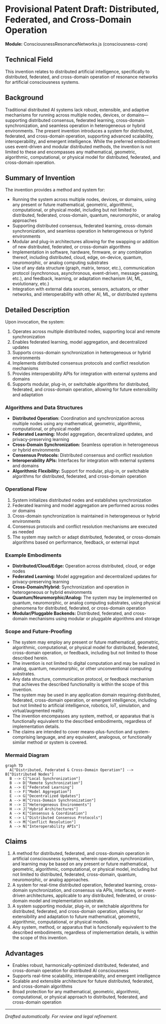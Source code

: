 # Provisional Patent Draft: Distributed, Federated, and Cross-Domain Operation

**Module:** ConsciousnessResonanceNetworks.js (consciousness-core)

## Technical Field
This invention relates to distributed artificial intelligence, specifically to distributed, federated, and cross-domain operation of resonance networks for artificial consciousness systems.

## Background
Traditional distributed AI systems lack robust, extensible, and adaptive mechanisms for running across multiple nodes, devices, or domains—supporting distributed consensus, federated learning, cross-domain synchronization, and seamless operation in heterogeneous or hybrid environments. The present invention introduces a system for distributed, federated, and cross-domain operation, supporting advanced scalability, interoperability, and emergent intelligence. While the preferred embodiment uses event-driven and modular distributed methods, the invention is not limited to these and encompasses any mathematical, geometric, algorithmic, computational, or physical model for distributed, federated, and cross-domain operation.

## Summary of Invention
The invention provides a method and system for:
- Running the system across multiple nodes, devices, or domains, using any present or future mathematical, geometric, algorithmic, computational, or physical model, including but not limited to distributed, federated, cross-domain, quantum, neuromorphic, or analog approaches
- Supporting distributed consensus, federated learning, cross-domain synchronization, and seamless operation in heterogeneous or hybrid environments
- Modular and plug-in architectures allowing for the swapping or addition of new distributed, federated, or cross-domain algorithms
- Implementation in software, hardware, firmware, or any combination thereof, including distributed, cloud, edge, on-device, quantum, neuromorphic, or analog computing substrates
- Use of any data structure (graph, matrix, tensor, etc.), communication protocol (synchronous, asynchronous, event-driven, message-passing, etc.), and feedback, learning, or adaptation mechanism (AI, ML, evolutionary, etc.)
- Integration with external data sources, sensors, actuators, or other networks, and interoperability with other AI, ML, or distributed systems

## Detailed Description
Upon invocation, the system:
1. Operates across multiple distributed nodes, supporting local and remote synchronization
2. Enables federated learning, model aggregation, and decentralized updates
3. Supports cross-domain synchronization in heterogeneous or hybrid environments
4. Implements distributed consensus protocols and conflict resolution mechanisms
5. Provides interoperability APIs for integration with external systems and domains
6. Supports modular, plug-in, or switchable algorithms for distributed, federated, and cross-domain operation, allowing for future extensibility and adaptation

### Algorithms and Data Structures
- **Distributed Operation:** Coordination and synchronization across multiple nodes using any mathematical, geometric, algorithmic, computational, or physical model
- **Federated Learning:** Model aggregation, decentralized updates, and privacy-preserving learning
- **Cross-Domain Synchronization:** Seamless operation in heterogeneous or hybrid environments
- **Consensus Protocols:** Distributed consensus and conflict resolution
- **Interoperability APIs:** Interfaces for integration with external systems and domains
- **Algorithmic Flexibility:** Support for modular, plug-in, or switchable algorithms for distributed, federated, and cross-domain operation

### Operational Flow
1. System initializes distributed nodes and establishes synchronization
2. Federated learning and model aggregation are performed across nodes or domains
3. Cross-domain synchronization is maintained in heterogeneous or hybrid environments
4. Consensus protocols and conflict resolution mechanisms are executed as needed
5. The system may switch or adapt distributed, federated, or cross-domain algorithms based on performance, feedback, or external input

### Example Embodiments
- **Distributed/Cloud/Edge:** Operation across distributed, cloud, or edge nodes
- **Federated Learning:** Model aggregation and decentralized updates for privacy-preserving learning
- **Cross-Domain/Hybrid:** Synchronization and operation in heterogeneous or hybrid environments
- **Quantum/Neuromorphic/Analog:** The system may be implemented on quantum, neuromorphic, or analog computing substrates, using physical phenomena for distributed, federated, or cross-domain operation
- **Modular/Pluggable Backends:** Distributed, federated, and cross-domain mechanisms using modular or pluggable algorithms and storage

### Scope and Future-Proofing
- The system may employ any present or future mathematical, geometric, algorithmic, computational, or physical model for distributed, federated, cross-domain operation, or feedback, including but not limited to those described herein.
- The invention is not limited to digital computation and may be realized in analog, quantum, neuromorphic, or other unconventional computing substrates.
- Any data structure, communication protocol, or feedback mechanism that achieves the described functionality is within the scope of this invention.
- The system may be used in any application domain requiring distributed, federated, cross-domain operation, or emergent intelligence, including but not limited to artificial intelligence, robotics, IoT, simulation, and virtual/augmented reality.
- The invention encompasses any system, method, or apparatus that is functionally equivalent to the described embodiments, regardless of implementation details.
- The claims are intended to cover means-plus-function and system-comprising language, and any equivalent, analogous, or functionally similar method or system is covered.

### Mermaid Diagram
```mermaid
graph TD
  A["Distributed, Federated & Cross-Domain Operation"] --> B["Distributed Nodes"]
  B --> C["Local Synchronization"]
  B --> D["Remote Synchronization"]
  A --> E["Federated Learning"]
  E --> F["Model Aggregation"]
  E --> G["Decentralized Updates"]
  A --> H["Cross-Domain Synchronization"]
  H --> I["Heterogeneous Environments"]
  H --> J["Hybrid Architectures"]
  A --> K["Consensus & Coordination"]
  K --> L["Distributed Consensus Protocols"]
  K --> M["Conflict Resolution"]
  A --> N["Interoperability APIs"]
```

## Claims
1. A method for distributed, federated, and cross-domain operation in artificial consciousness systems, wherein operation, synchronization, and learning may be based on any present or future mathematical, geometric, algorithmic, computational, or physical model, including but not limited to distributed, federated, cross-domain, quantum, neuromorphic, or analog approaches.
2. A system for real-time distributed operation, federated learning, cross-domain synchronization, and consensus via APIs, interfaces, or event-driven architectures, applicable to any distributed, federated, or cross-domain model and implementation substrate.
3. A system supporting modular, plug-in, or switchable algorithms for distributed, federated, and cross-domain operation, allowing for extensibility and adaptation to future mathematical, geometric, algorithmic, computational, or physical models.
4. Any system, method, or apparatus that is functionally equivalent to the described embodiments, regardless of implementation details, is within the scope of this invention.

## Advantages
- Enables robust, harmonically-optimized distributed, federated, and cross-domain operation for distributed AI consciousness
- Supports real-time scalability, interoperability, and emergent intelligence
- Scalable and extensible architecture for future distributed, federated, and cross-domain algorithms
- Broad protection for any mathematical, geometric, algorithmic, computational, or physical approach to distributed, federated, and cross-domain operation

---
*Drafted automatically. For review and legal refinement.* 